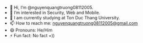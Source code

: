 - 👋 Hi, I’m @nguyenquangtruong08112005.
- 👀 I’m interested in Security, Web and Mobile.
- 🌱 I am currently studying at Ton Duc Thang University.
- 📫 How to reach me: nguyenquangtruong08112005@gmail.com
- 😄 Pronouns: He/Him
- ⚡ Fun fact: No fact =))

<!---
nguyenquangtruong08112005/nguyenquangtruong08112005 is a ✨ special ✨ repository because its `README.md` (this file) appears on your GitHub profile.
You can click the Preview link to take a look at your changes.
--->
